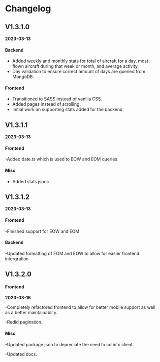 # Changelog

## V1.3.1.0

**2023-03-13**

#### Backend

- Added weekly and monthly stats for total of aircraft for a day, most flown aircraft during that week or month, and average activity.
- Day validation to ensure correct amount of days are queried from MongoDB.

#### Frontend

- Transitioned to SASS instead of vanilla CSS.
- Added pages instead of scrolling.
- Initial work on supporting stats added for the backend.

## V1.3.1.1

**2023-03-13**

#### Frontend

-Added date.ts which is used to EOW and EOM queries.

#### Misc

- Added stats.jsonc

## V1.3.1.2

**2023-03-13**

#### Frontend

-Finished support for EOW and EOM

#### Backend

-Updated formatting of EOM and EOW to allow for easier frontend intergration

## V1.3.2.0

#### Frontend

**2023-03-16**

-Completely refactored frontend to allow for better mobile support as well as a better maintainablity.

-Redid pagination.

#### Misc

-Updated package.json to depreciate the need to cd into client.

-Updated docs.
